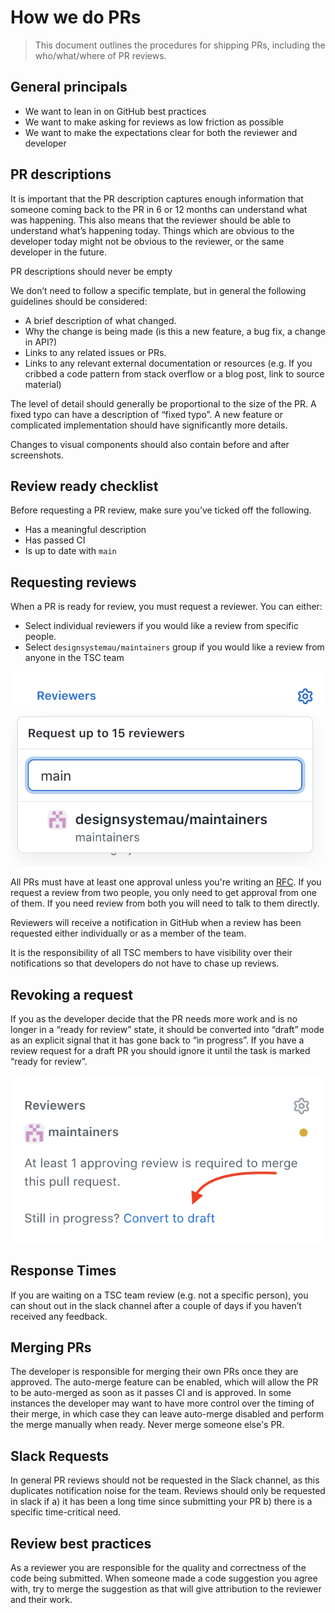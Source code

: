 # How we do PRs

> This document outlines the procedures for shipping PRs, including the who/what/where of PR reviews.

## General principals

- We want to lean in on GitHub best practices
- We want to make asking for reviews as low friction as possible
- We want to make the expectations clear for both the reviewer and developer

## PR descriptions
It is important that the PR description captures enough information that someone coming back to the PR in 6 or 12 months can understand what was happening. This also means that the reviewer should be able to understand what’s happening today. Things which are obvious to the developer today might not be obvious to the reviewer, or the same developer in the future.

PR descriptions should never be empty

We don’t need to follow a specific template, but in general the following guidelines should be considered:

- A brief description of what changed.
- Why the change is being made (is this a new feature, a bug fix, a change in API?)
- Links to any related issues or PRs.
- Links to any relevant external documentation or resources (e.g. If you cribbed a code pattern from stack overflow or a blog post, link to source material)

The level of detail should generally be proportional to the size of the PR. A fixed typo can have a description of “fixed typo”. A new feature or complicated implementation should have significantly more details.

Changes to visual components should also contain before and after screenshots.

## Review ready checklist

Before requesting a PR review, make sure you’ve ticked off the following.

- Has a meaningful description
- Has passed CI
- Is up to date with `main`

## Requesting reviews

When a PR is ready for review, you must request a reviewer. You can either:

- Select individual reviewers if you would like a review from specific people.
- Select `designsystemau/maintainers` group if you would like a review from anyone in the TSC team

<p align="center">
	<img width="600" src="images/PR-maintainers.png" alt="Select the maintainers group from the request PR review dropdown">
</p>

All PRs must have at least one approval unless you're writing an [RFC](https://github.com/designsystemau/RFCs).
If you request a review from two people, you only need to get approval from one of them. If you need review from both you will need to talk to them directly.

Reviewers will receive a notification in GitHub when a review has been requested either individually or as a member of the team.

It is the responsibility of all TSC members to have visibility over their notifications so that developers do not have to chase up reviews.

## Revoking a request

If you as the developer decide that the PR needs more work and is no longer in a “ready for review” state, it should be converted into “draft” mode as an explicit signal that it has gone back to “in progress”. If you have a review request for a draft PR you should ignore it until the task is marked “ready for review”.

<p align="center">
	<img width="600" src="images/PR-convert-to-draft.png" alt="You can find the link to convert your PR back into draft mode under the Reviewers section">
</p>

## Response Times

If you are waiting on a TSC team review (e.g. not a specific person), you can shout out in the slack channel after a couple of days if you haven’t received any feedback.

## Merging PRs

The developer is responsible for merging their own PRs once they are approved. The auto-merge feature can be enabled, which will allow the PR to be auto-merged as soon as it passes CI and is approved. In some instances the developer may want to have more control over the timing of their merge, in which case they can leave auto-merge disabled and perform the merge manually when ready. Never merge someone else's PR.

## Slack Requests

In general PR reviews should not be requested in the Slack channel, as this duplicates notification noise for the team. Reviews should only be requested in slack if a) it has been a long time since submitting your PR b) there is a specific time-critical need.

## Review best practices

As a reviewer you are responsible for the quality and correctness of the code being submitted. 
When someone made a code suggestion you agree with, try to merge the suggestion as that will give attribution to the reviewer and their work.
